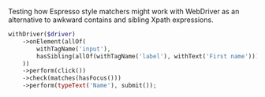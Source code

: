Testing how Espresso style matchers might work with WebDriver as an alternative to awkward contains and sibling Xpath expressions.

```php
withDriver($driver)
    ->onElement(allOf(
        withTagName('input'),
        hasSibling(allOf(withTagName('label'), withText('First name'))),
    ))
    ->perform(click())
    ->check(matches(hasFocus()))
    ->perform(typeText('Name'), submit());
```
